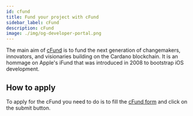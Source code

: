 ```yaml
---
id: cfund
title: Fund your project with cFund
sidebar_label: cFund
description: cFund
image: ./img/og-developer-portal.png
---
```


The main aim of [cFund](https://cfund.vc/) is to fund the next generation of changemakers, innovators, and visionaries building on the Cardano blockchain. It is an hommage on Apple's iFund that was introduced in 2008 to bootstrap iOS development.

## How to apply

To apply for the cFund you need to do is to fill the [cFund form](https://cfund.vc/get-started/) and click on the submit button.

